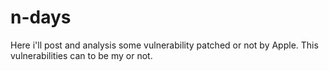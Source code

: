 # n-days
Here i'll post and analysis some vulnerability patched or not by Apple. This vulnerabilities can to be my or not.
